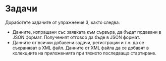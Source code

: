 # Задачи

Доработете задачите от упражнение 3, както следва:

* Данните, изпращани със заявката към сървъра, да бъдат подавани в JSON формат. Полученият отговор да бъде в JSON формат.
* Данните от всички добавени задачи, регистрации и т.н. да се съхраняват в XML файл. Данните от XML файла да се добавят в колекциите на приложенията при тяхното последващо стартиране.&#x20;
